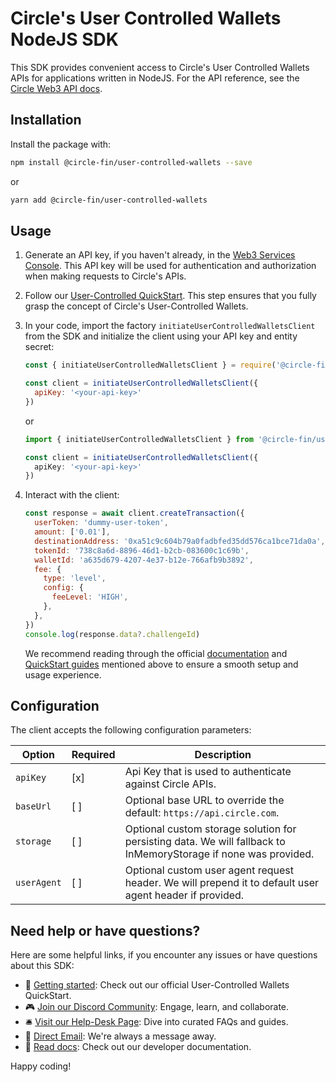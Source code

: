 # Circle's User Controlled Wallets NodeJS SDK

This SDK provides convenient access to Circle's User Controlled Wallets APIs for applications written in NodeJS. For the API reference, see the [Circle Web3 API docs](https://developers.circle.com/w3s/reference).

## Installation

Install the package with:

```sh
npm install @circle-fin/user-controlled-wallets --save
```

or

```sh
yarn add @circle-fin/user-controlled-wallets
```

## Usage

1. Generate an API key, if you haven't already, in the [Web3 Services Console](https://console.circle.com/api-keys). This API key will be used for authentication and authorization when making requests to Circle's APIs.

2. Follow our [User-Controlled QuickStart](https://learn.circle.com/quickstarts/user-controlled-wallets). This step ensures that you fully grasp the concept of Circle's User-Controlled Wallets.

3. In your code, import the factory `initiateUserControlledWalletsClient` from the SDK and initialize the client using your API key and entity secret:

   ```javascript
   const { initiateUserControlledWalletsClient } = require('@circle-fin/user-controlled-wallets')

   const client = initiateUserControlledWalletsClient({
     apiKey: '<your-api-key>'
   })
   ```

   or

   ```typescript
   import { initiateUserControlledWalletsClient } from '@circle-fin/user-controlled-wallets'

   const client = initiateUserControlledWalletsClient({
     apiKey: '<your-api-key>'
   })
   ```

4. Interact with the client:

   ```javascript
   const response = await client.createTransaction({
     userToken: 'dummy-user-token',
     amount: ['0.01'],
     destinationAddress: '0xa51c9c604b79a0fadbfed35dd576ca1bce71da0a',
     tokenId: '738c8a6d-8896-46d1-b2cb-083600c1c69b',
     walletId: 'a635d679-4207-4e37-b12e-766afb9b3892',
     fee: {
       type: 'level',
       config: {
         feeLevel: 'HIGH',
       },
     },
   })
   console.log(response.data?.challengeId)
   ```

   We recommend reading through the official [documentation](https://developers.circle.com/w3s) and [QuickStart guides](https://learn.circle.com) mentioned above to ensure a smooth setup and usage experience.

## Configuration

The client accepts the following configuration parameters:

| Option    | Required | Description                                                                                                     |
| --------- | -------- | --------------------------------------------------------------------------------------------------------------- |
| `apiKey`  | [x]      | Api Key that is used to authenticate against Circle APIs.                                                       |
| `baseUrl` | [ ]      | Optional base URL to override the default: `https://api.circle.com`. |
| `storage` | [ ]      | Optional custom storage solution for persisting data. We will fallback to InMemoryStorage if none was provided. |
| `userAgent` | [ ]      | Optional custom user agent request header. We will prepend it to default user agent header if provided. |

## Need help or have questions?

Here are some helpful links, if you encounter any issues or have questions about this SDK:

- 📖 [Getting started](https://learn.circle.com/quickstarts/user-controlled-wallets): Check out our official User-Controlled Wallets QuickStart.
- 🎮 [Join our Discord Community](https://discord.com/invite/buildoncircle): Engage, learn, and collaborate.
- 🛎 [Visit our Help-Desk Page](https://support.usdc.circle.com/hc/en-us/p/contactus?_gl=1*1va6vat*_ga*MTAyNTA0NTQ2NC4xNjk5NTYyMjgx*_ga_GJDVPCQNRV*MTcwMDQ5Mzg3Ny4xNC4xLjE3MDA0OTM4ODQuNTMuMC4w): Dive into curated FAQs and guides.
- 📧 [Direct Email](mailto:customer-support@circle.com): We're always a message away.
- 📖 [Read docs](https://developers.circle.com/w3s/docs?_gl=1*15ozb5b*_ga*MTAyNTA0NTQ2NC4xNjk5NTYyMjgx*_ga_GJDVPCQNRV*MTcwMDQ5Mzg3Ny4xNC4xLjE3MDA0OTM4ODQuNTMuMC4w): Check out our developer documentation.

Happy coding!
